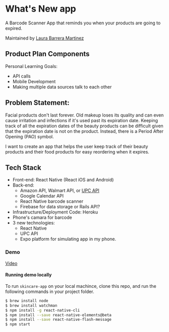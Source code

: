 # What's New app 

A Barcode Scanner App that reminds you when your products are going to expired.

Maintained by [Laura Barrera Martinez](https://github.com/lauramar6261)

## Product Plan Components
Personal Learning Goals: 
- API calls 
- Mobile Development 
- Making multiple data sources talk to each other

## Problem Statement: 
Facial products don't last forever. Old makeup loses its quality and can even cause irritation and infections if it's used past its expiration date. Keeping track of all the expiration dates of the beauty products can be difficult given that the expiration date is not on the product. Instead, there is a Period After Opening (PAO) symbol. 

I want to create an app that helps the user keep track of their beauty products and their food products for easy reordering when it expires. 

## Tech Stack
- Front-end: React Native (React iOS and Android)
- Back-end: 
     - Amazon API, Walmart API, or [UPC API](https://www.upcitemdb.com)
     - Google Calendar API
     - React Native barcode scanner 
     - Firebase for data storage or Rails API?
- Infrastructure/Deployment Code: Heroku
- Phone's camara for barcode
- 3 new technologies:
     - React Native 
     - UPC API
     - Expo platform for simulating app in my phone. 

### Demo
[Video](https://drive.google.com/file/d/1OeVzOs338-MU4Kl1x0VThPKHzaEIRr1C/view?usp=sharing)

#### Running demo locally

To run `skincare-app` on your local machince, clone this repo, and run the following commands in your project folder.

```bash
$ brew install node
$ brew install watchman
$ npm install -g react-native-cli
$ npm install --save react-native-elements@beta
$ npm install --save react-native-flash-message
$ npm start
```


